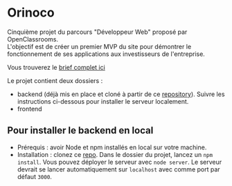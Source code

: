# Orinoco

Cinquième projet du parcours "Développeur Web" proposé par OpenClassrooms. <br>
L'objectif est de créer un premier MVP du site pour démontrer le fonctionnement de ses applications aux investisseurs de l'entreprise.

Vous trouverez le [brief complet ici](https://s3-eu-west-1.amazonaws.com/course.oc-static.com/projects/DWJ_FR_P5/P5_Spe%CC%81cifications%20fonctionnelles%20Orinoco%20(2).pdf)

Le projet contient deux dossiers : 
- backend (déjà mis en place et cloné à partir de ce [repository](https://github.com/OpenClassrooms-Student-Center/JWDP5)). Suivre les instructions ci-dessous pour installer le serveur localement.
- frontend

## Pour installer le backend en local

- Prérequis : avoir Node et npm installés en local sur votre machine.
- Installation : clonez ce [repo](https://github.com/OpenClassrooms-Student-Center/JWDP5). Dans le dossier du projet, lancez un `npm install`. Vous pouvez déployer le serveur avec `node server`. Le serveur devrait se lancer automatiquement sur `localhost` avec comme port par défaut `3000`.
